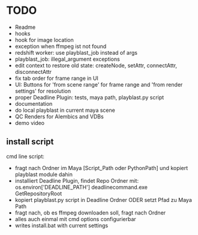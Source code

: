 # TODO
- Readme
- hooks
- hook for image location
- exception when ffmpeg ist not found
- redshift worker: use playblast_job instead of args
- playblast_job: illegal_argument exceptions
- edit context to restore old state: createNode, setAttr, connectAttr, disconnectAttr
- fix tab order for frame range in UI
- UI: Buttons for 'from scene range' for frame range and 'from render settings' for resolution
- proper Deadline Plugin: tests, maya path, playblast.py script
- documentation
- do local playblast in current maya scene
- QC Renders for Alembics and VDBs
- demo video
## install script
cmd line script:
- fragt nach Ordner im Maya [Script_Path oder PythonPath] und kopiert playblast module dahin 
- installiert Deadline Plugin, findet Repo Ordner mit: os.environ['DEADLINE_PATH'] deadlinecommand.exe GetRepositoryRoot
- kopiert playblast.py script in Deadline Ordner ODER setzt Pfad zu Maya Path
- fragt nach, ob es ffmpeg downloaden soll, fragt nach Ordner
- alles auch einmal mit cmd options configurierbar
- writes install.bat with current settings


